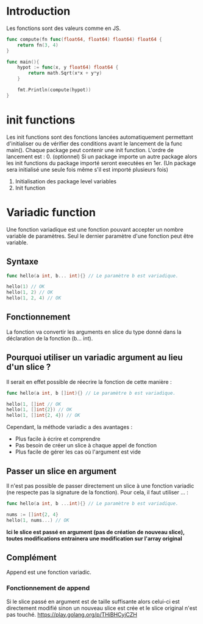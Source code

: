 # Introduction

Les fonctions sont des valeurs comme en JS.

```go
func compute(fn func(float64, float64) float64) float64 {
    return fn(3, 4)
}

func main(){
    hypot := func(x, y float64) float64 {
        return math.Sqrt(x*x + y*y)
    }

    fmt.Println(compute(hypot))
}
```

# init functions

Les init functions sont des fonctions lancées automatiquement permettant d'initialiser ou de vérifier des conditions avant le lancement de la func main().
Chaque package peut contenir une init function.
L'ordre de lancement est :
0. (optionnel) Si un package importe un autre package alors les init functions du package importé seront executées en 1er. (Un package sera initialisé une seule fois même s'il est importé plusieurs fois)
1. Initialisation des package level variables
2. Init function

# Variadic function

Une fonction variadique est une fonction pouvant accepter un nombre variable de paramètres.
Seul le dernier paramètre d'une fonction peut être variable.

## Syntaxe 
```go
func hello(a int, b... int){} // Le paramètre b est variadique.

hello(1) // OK
hello(1, 2) // OK
hello(1, 2, 4) // OK
```
## Fonctionnement
La fonction va convertir les arguments en slice du type donné dans la déclaration de la fonction (b... int).
## Pourquoi utiliser un variadic argument au lieu d'un slice ?
Il serait en effet possible de réecrire la fonction de cette manière :
```go
func hello(a int, b []int){} // Le paramètre b est variadique.

hello(1, []int // OK
hello(1, []int{2}) // OK
hello(1, []int{2, 4}) // OK
```

Cependant, la méthode variadic a des avantages :
- Plus facile à écrire et comprendre
- Pas besoin de créer un slice à chaque appel de fonction
- Plus facile de gérer les cas où l'argument est vide

## Passer un slice en argument
Il n'est pas possible de passer directement un slice à une fonction variadic (ne respecte pas la signature de la fonction). 
Pour cela, il faut utiliser ... : 
```go
func hello(a int, b ...int){} // Le paramètre b est variadique.

nums := []int{2, 4}
hello(1, nums...) // OK
```

**Ici le slice est passé en argument (pas de création de nouveau slice), toutes modifications entrainera une modification sur l'array original**

## Complément
Append est une fonction variadic.
### Fonctionnement de append
Si le slice passé en argument est de taille suffisante alors celui-ci est directement modifié sinon un nouveau slice est crée et le slice original n'est pas touché.
https://play.golang.org/p/THiBHCyjCZH
